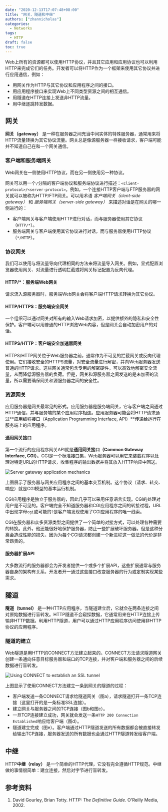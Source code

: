 ```yaml
---
date: "2020-12-13T17:07:48+08:00"
title: "网关、隧道和中继"
authors: ["zhannicholas"]
categories:
  - Networks
tags:
  - HTTP
draft: false
toc: true
---
```

Web上所有的资源都可以使用HTTP协议，并且其它应用和应用协议也可以利用HTTP来完成它们的任务。开发者可以将HTTP作为一个框架来使用其它协议并进行应用通信，例如：
* 用网关作为HTTP与其它协议和应用程序之间的接口。
* 用应用程序接口来实现Web上不同类型资源之间的相互通信。
* 用隧道在HTTP连接上发送非HTTP流量。
* 用中继逐跳转发数据。

## 网关
**网关（gateway）** 是一种在服务器之间充当中间实体的特殊服务器，通常用来将HTTP流量转换为其它协议流量。网关总是像源服务器一样接收请求，客户端可能并不知道自己在和一个网关通信。

### 客户端和服务端网关
Web网关在一侧使用HTTP协议，而在另一侧使用另一种协议。

网关可以用一个`/`分隔的客户端协议和服务端协议进行描述：`<client-protocol>/<server-protocol>`。例如，一个连接HTTP客户端与FTP服务器的网关就可以被称为HTTP/FTP网关。可以用术语 *客户端网关（clent-side gateway）* 和 *服务端网关（server-side gateway）* 来描述对话是在网关的哪一侧进行的：
* 客户端网关与客户端使用HTTP进行对话，而与服务器使用其它协议（`HTTP/*`）。
* 服务端网关与客户端使用其它协议进行对话，而与服务器使用HTTP协议（`*/HTTP`）。

### 协议网关
我们可以使用与将流量导向代理相同的方法来将流量导入网关。例如，显式配置浏览器使用网关、对流量进行透明拦截或将网关标记配置为反向代理。

#### HTTP/*：服务端Web网关
请求流入源服务器时，服务端Web网关会将客户端HTTP请求转换为其它协议。

#### HTTP/HTTPS：服务端安全网关
一个组织可以通过网关对所有的输入Web请求加密，以提供额外的隐私和安全性保护。客户端可以用普通的HTTP浏览Web内容，但是网关会自动加密用户的对话。

#### HTTPS/HTTP：客户端安全加速器网关
HTTPS/HTTP网关位于Web服务器之前，通常作为不可见的拦截网关或反向代理使用。它们接收安全的HTTPS流量，对安全流量进行解密，并向Web服务器发送普通的HTTP请求。这些网关通常包含专用的解密硬件，可以高效地解密安全流量，从而降低源服务器的负荷。但是，网关和源服务器之间发送的是未加密的流量，所以需要确保网关和源服务器之间的安全性。

### 资源网关
应用服务器是网关最常见的形式。应用服务器是服务端网关，它与客户端之间通过HTTP通信，并与服务端的某个应用程序相连。应用服务器可能会将HTTP请求通过**应用编程接口（Application Programming Interface, API）**传递给运行在服务端上的应用程序。

#### 通用网关接口
第一个流行的应用程序网关API就是**通用网关接口（Common Gateway Interface, CGI）**。CGI是一个标准接口集，Web服务器可以用它来装载程序以处理对特定URL的HTTP请求，收集程序的输出数据并将其放入HTTP响应中回送。

![Server gateway application mechanics](/images/computer_networks/http/server-gateway-application-mechanics.png)

上图展示了服务器与网关应用程序之间的基本交互机制。这个协议（请求、转交、响应）就是CGI模型的基本运行机制。

CGI应用程序是独立于服务器的，因此几乎可以采用任意语言实现。CGI的处理对用户是不可见的。客户端完全不知道服务器和CGI应用程序之间的转接过程，URL中出现字母`cgi`或可能的`?`是客户端发现使用了CGI应用程序的唯一线索。

CGI在服务器和众多资源类型之间提供了一个简单的对接方式，可以处理各种需要的转换。此外，他还能很好地保护服务器，防止一些扩展破坏服务器。但是这种分离会造成性能的损失，因为为每个CGI请求都创建一个新进程这一做法的代价是非常昂贵的。

#### 服务器扩展API
大多数流行的服务器都会为开发者提供一个或多个扩展API，这些扩展通常与服务器自身的架构有关系，开发者开一通过这些接口改变服务器的行为或定制实现某些需求。

## 隧道
**隧道（tunnel）** 是一种HTTP应用程序，当隧道建立后，它就会在两条连接之间对原始数据进行盲转发。HTTP隧道不会窥探数据，它通常用来在HTTP连接上传输非HTTP数据。利用HTTP隧道，用户可以通过HTTP应用程序访问使用非HTTP协议的应用程序。

### 隧道的建立
Web隧道是用HTTP的CONNECT方法建立起来的。CONNECT方法请求隧道网关创建一条通向任意目标服务器和端口的TCP连接，并对客户端和服务器之间的后续数据进行盲转发。

![Using CONNECT to establish an SSL tunnel](/images/computer_networks/http/Using-connect-to-establish-an-SSL-tunnel.png)

上图显示了使用CONNECT方法建立一条到网关的隧道的过程：
* 客户端发送一条CONNECT请求给隧道网关（图a），请求隧道打开一条TCP连接（这里打开的是一条标准SSL连接）。
* 建立网关与服务器之间的TCP连接（图b和图c）。
* 一旦TCP连接建立成功，网关就会发送一条`HTTP 200 Connection Established`响应给客户端（图d）。
* 隧道建立完成（图e）。客户端通过HTTP隧道发送的所有数据都会被直接转发给输出TCP连接，服务器发送的所有数据也会通过HTTP隧道转发给客户端。

## 中继
HTTP**中继（relay）** 是一个简单的HTTP代理，它没有完全遵循HTTP规范。中继做的事情很简单：建立连接，然后对字节进行盲转发。

## 参考资料
1. David Gourley, Brian Totty. *HTTP: The Definitive Guide*. O'Reilly Media, 2002.